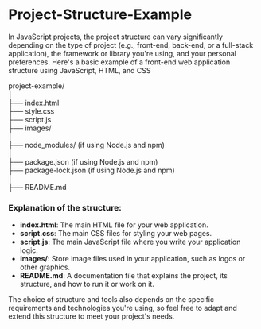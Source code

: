 # Project-Structure-Example
In JavaScript projects, the project structure can vary significantly depending on the type of project (e.g., front-end, back-end, or a full-stack application), the framework or library you're using, and your personal preferences. Here's a basic example of a front-end web application structure using JavaScript, HTML, and CSS

project-example/\
│\
├── index.html\
├── style.css\
├── script.js\
├── images/\
│\
├── node_modules/ (if using Node.js and npm)\
│\
├── package.json (if using Node.js and npm)\
├── package-lock.json (if using Node.js and npm)\
│\
├── README.md

### Explanation of the structure:
- **index.html**: The main HTML file for your web application.
- **script.css**: The main CSS files for styling your web pages.
- **script.js**: The main JavaScript file where you write your application logic.
- **images/**: Store image files used in your application, such as logos or other graphics.
- **README.md**: A documentation file that explains the project, its structure, and how to run it or work on it.

The choice of structure and tools also depends on the specific requirements and technologies you're using, so feel free to adapt and extend this structure to meet your project's needs.
